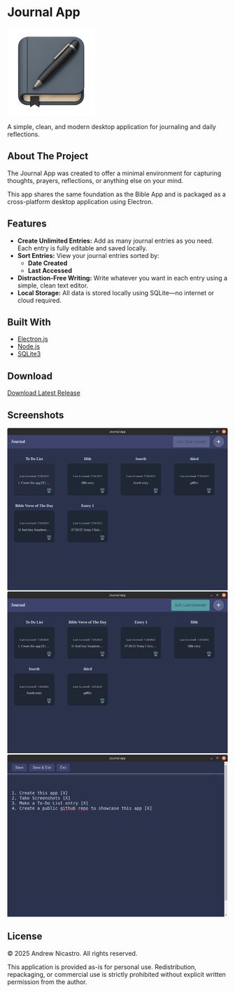 # Journal App

<img src="./screenshots/256x256.png" alt="Journal" width="200" height="200">

A simple, clean, and modern desktop application for journaling and daily reflections.

## About The Project

The Journal App was created to offer a minimal environment for capturing thoughts, prayers, reflections, or anything else on your mind.

This app shares the same foundation as the Bible App and is packaged as a cross-platform desktop application using Electron.

## Features

* **Create Unlimited Entries:** Add as many journal entries as you need. Each entry is fully editable and saved locally.
* **Sort Entries:** View your journal entries sorted by:
  - **Date Created**
  - **Last Accessed**
* **Distraction-Free Writing:** Write whatever you want in each entry using a simple, clean text editor.
* **Local Storage:** All data is stored locally using SQLite—no internet or cloud required.

## Built With

* [Electron.js](https://www.electronjs.org/)
* [Node.js](https://nodejs.org/)
* [SQLite3](https://www.sqlite.org/index.html)

## Download

[Download Latest Release](https://github.com/Bighairymtnman/Journal/releases/latest)

## Screenshots

<img src="./screenshots/1.png" alt="Screenshot 1" width="600">

<img src="./screenshots/2.png" alt="Screenshot 2" width="600">

<img src="./screenshots/3.png" alt="Screenshot 3" width="600">


## License

© 2025 Andrew Nicastro. All rights reserved.

This application is provided as-is for personal use. Redistribution, repackaging, or commercial use is strictly prohibited without explicit written permission from the author.
